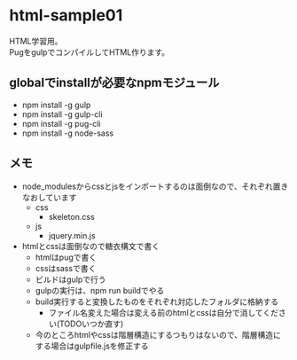 # html-sample01

HTML学習用。  
PugをgulpでコンパイルしてHTML作ります。  

## globalでinstallが必要なnpmモジュール

* npm install -g gulp
* npm install -g gulp-cli
* npm install -g pug-cli
* npm install -g node-sass

## メモ

* node_modulesからcssとjsをインポートするのは面倒なので、それぞれ置きなおしています
  * css
    * skeleton.css
  * js
    * jquery.min.js
* htmlとcssは面倒なので糖衣構文で書く
  * htmlはpugで書く
  * cssはsassで書く
  * ビルドはgulpで行う
  * gulpの実行は、npm run buildでやる
  * build実行すると変換したものをそれぞれ対応したフォルダに格納する
    * ファイル名変えた場合は変える前のhtmlとcssは自分で消してください(TODOいつか直す)
  * 今のところhtmlやcssは階層構造にするつもりはないので、階層構造にする場合はgulpfile.jsを修正する